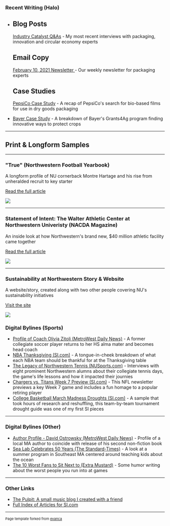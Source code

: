 ### Recent Writing (Halo)
<ul>
  <li>
    
## Blog Posts
<a href="https://www.halo.science/blog/author/jacob-may/" target="_blank"> Industry Catalyst Q&As</a> 
    - My most recent interviews with packaging, innovation and circular economy experts

## Email Copy
<a href="/pdf/Halo Newsletter 2/10" target="_blank"> February 10, 2021 Newsletter </a>
    - Our weekly newsletter for packaging experts

## Case Studies
<a href="https://info.halo.science/pepsico-case-study" target="_blank"> PepsiCo Case Study</a> - A recap of PepsiCo's search for bio-based films for use in dry goods packaging
  </li>
  <li>
<a href="https://info.halo.science/bayer-crop-science-case-study" target="_blank"> Bayer Case Study</a> - A breakdown of Bayer's Grants4Ag program finding innovative ways to protect crops
  </li>
</ul>

---

## Print & Longform Samples

---

### "True" (Northwestern Football Yearbook)
A longform profile of NU cornerback Montre Hartage and his rise from unheralded recruit to key starter

<p>
  <a href="/pdf/May01.pdf" target="_blank"> Read the full article </a>
  </p>

<img src="images/fullsizeoutput_7cf.jpeg"/>

---

### Statement of Intent: The Walter Athletic Center at Northwestern Univeristy (NACDA Magazine)
An inside look at how Northwestern's brand new, $40 million athletic facility came together 
<p>
  <a href="/pdf/WACsample.pdf" target="_blank"> Read the full article </a>
  </p>

<img src="images/fullsizeoutput_7ce.jpeg"/>

---

### Sustainability at Northwestern Story & Website
A website/story, created along with two other people covering NU's sustainability initiatives
<p>
<a href="https://www.medillnews847.com/jour320/fall18/final/nutrash/index.html?fbclid=IwAR2vGl_eM6Usv3rIf30LUy13Rb6ILrs5cMPutuburBBpbQ2hqK0-DMOC-5Y" target="_blank"> Visit the site </a>
  </p>

<img src="images/medill-news-screenshot.png"/>



### Digital Bylines (Sports)

<ul>
  <li>
<a href="https://www.metrowestdailynews.com/story/sports/high-school/2020/09/21/familiar-face-millis-high-alum-olivia-zitoli-takes-over-as-head-girls-soccer-coach/42902257/" target="_blank"> Profile of Coach Olivia Zitoli (MetroWest Daily News)</a> 
   - A former collegiate soccer player returns to her HS alma mater and becomes head coach
  </li>
  <li>
<a href="https://www.si.com/nba/2019/11/28/thanksgiving-for-each-team" target="_blank"> NBA Thanksgiving (SI.com)</a>
    - A tongue-in-cheek breakdown of what each NBA team should be thankful for at the Thanksgiving table
  </li>
  <li>
<a href="https://nusports.com/news/2018/8/27/womens-tennis-legacy-of-leadership-the-alumni-network-of-northwestern-tennis.aspx" target="_blank"> The Legacy of Northwestern Tennis (NUSports.com)</a>
    - Interviews with eight prominent Northwestern alumns about their collegiate tennis days, the game's life lessons and how it impacted their journies
  </li>
  <li>
<a href="https://www.si.com/nfl/2019/10/17/titans-marcus-mariota-mike-vrabel-chargers-philip-rivers-brock-osweiler" target="_blank"> Chargers vs. Titans Week 7 Preview (SI.com)</a>
    - This NFL newsletter previews a key Week 7 game and includes a fun homage to a popular retiring player
  </li>
  <li>
<a href= "https://www.si.com/college/2019/10/16/march-madness-ncaa-tournament-droughts" target="_blank"> College Basketball March Madness Droughts (SI.com)</a>
    - A sample that took hours of research and reshuffling, this team-by-team tournament drought guide was one of my first SI pieces
  </li>
</ul>

---
### Digital Bylines (Other)

<ul>
  <li>
<a href="https://www.metrowestdailynews.com/story/entertainment/books/2020/11/30/natick-author-david-ostrowsky-looks-back-pro-sports-1993-his-second-book/6465740002/" target="_blank"> Author Profile - David Ostrowsky (MetroWest Daily News)</a> 
   - Profile of a local MA author to coincide with release of his second non-fiction book
  </li>
  <li>
<a href="https://www.southcoasttoday.com/photogallery/nb/20180823/news/817009997/PH/1" target="_blank"> Sea Lab Celebrates 50 Years (The Standard-Times)</a>
    - A look at a summer program in Southeast MA centered around teaching kids about the ocean
  </li>
  <li>
<a href="https://www.si.com/extra-mustard/2019/11/22/ten-worst-fans-to-sit-next-to-at-a-game" target="_blank"> The 10 Worst Fans to Sit Next to (Extra Mustard)</a>
    - Some humor writing about the worst people you run into at games
  </li>
</ul>

---
### Other Links  

<ul>
  <li>
<a href="https://thepulpit.github.io/" target="_blank"> The Pulpit: A small music blog I created with a friend </a>
  </li>
  <li>
    <a href="https://www.si.com/author/jake-may" target="_blank"> Full Index of Articles for SI.com </a>
  </li>
  </ul>

---
<p style="font-size:11px">Page template forked from <a href="https://github.com/evanca/quick-portfolio">evanca</a></p>
<!-- Remove above link if you don't want to attibute -->
